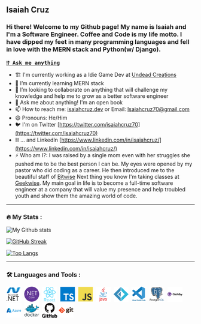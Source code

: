 ## Isaiah Cruz

### Hi there! Welcome to my Github page! My name is Isaiah and I'm a Software Engineer. Coffee and Code is my life motto. I have dipped my feet in many programming languages and fell in love with the MERN stack and Python(w/ Django).

<kbd><strong>[⁉️ Ask me anything](https://github.com/isaiahcruz70/isaiahcruz70/issues/new?assignees=isaiahcruz70&labels=ama&template=ama.md&title=%5BAMA%5D)</strong></kbd>

- 🏗️ I'm currently working as a Idie Game Dev at [Undead Creations](https://undeadcreations.com)
- 🌱 I’m currently learning MERN stack
- 👯 I’m looking to collaborate on anything that will challenge my knowledge and help me to grow as a better software engineer
- 💬 Ask me about anything! I'm an open book
- 📫 How to reach me: [isaiahcruz.dev](https://isaiahcruz70.github.io/my-portfolio/) or Email: Isaiahcruz70@gmail.com
- 😄 Pronouns: He/Him
- 🐦 I'm on Twitter [https://twitter.com/isaiahcruz70](https://twitter.com/isaiahcruz70)
- ⛓️ ... and LinkedIn [https://www.linkedin.com/in/isaiahcruz/](https://www.linkedin.com/in/isaiahcruz/)
- ⚡ Who am I?: I was raised by a single mom even with her struggles she pushed me to be the best person I can be. My eyes were opened by my pastor who did coding as a career. He then introduced me to the beautiful staff of [Bitwise](https://bitwiseindustries.com/) Next thing you know I'm taking classes at [Geekwise](https://bitwiseindustries.com/services/workforce-training/classes/). My main goal in life is to become a full-time software engineer at a company that will value my presence and help troubled youth and show them the amazing world of code.

---

### :fire: My Stats :

![My Github stats](https://github-readme-stats.vercel.app/api?username=isaiahcruz70&show_icons=true&theme=synthwave)

[![GitHub Streak](http://github-readme-streak-stats.herokuapp.com?user=isaiahcruz70&theme=dark&background=000000)](https://git.io/streak-stats)

[![Top Langs](https://github-readme-stats.vercel.app/api/top-langs/?username=isaiahcruz70&layout=compact&theme=vision-friendly-dark)](https://github.com/anuraghazra/github-readme-stats)

---

### :hammer_and_wrench: Languages and Tools :

<div>
  <img src="https://github.com/devicons/devicon/blob/master/icons/dot-net/dot-net-original-wordmark.svg" title="DotNet" alt="DotNet" width="40" height="40"/>&nbsp;
  <img src="https://github.com/devicons/devicon/blob/master/icons/dotnetcore/dotnetcore-original.svg" title="dotnet-core" alt="dotnet-core" width="40" height="40"/>&nbsp;
  <img src="https://github.com/devicons/devicon/blob/master/icons/react/react-original-wordmark.svg" title="CSharp" alt="CSharp" width="40" height="40"/>&nbsp;
  <img src="https://github.com/devicons/devicon/blob/master/icons/typescript/typescript-original.svg" title="Typescript" alt="Typescript" width="40" height="40"/>&nbsp;
  <img src="https://github.com/devicons/devicon/blob/master/icons/javascript/javascript-original.svg" title="Javascript" alt="Javascript" width="40" height="40"/>&nbsp;
  <img src="https://github.com/devicons/devicon/blob/master/icons/java/java-original-wordmark.svg" title="Java" alt="Java" width="40" height="40"/>&nbsp;
  <img src="https://github.com/devicons/devicon/blob/master/icons/fsharp/fsharp-original.svg" title="FSharp" alt="FSharp" width="40" height="40"/>&nbsp;
  <img src="https://github.com/devicons/devicon/blob/master/icons/vscode/vscode-original-wordmark.svg" title="VS Code" alt="VS Code" width="40" height="40"/>&nbsp;
  <img src="https://github.com/devicons/devicon/blob/master/icons/postgresql/postgresql-original-wordmark.svg" title="Postgres" alt="Postgres" width="40" height="40"/>&nbsp;
  <img src="https://github.com/devicons/devicon/blob/master/icons/gatsby/gatsby-original-wordmark.svg" title="Gatsby" alt="Gatsby" width="40" height="40"/>&nbsp;
  <img src="https://github.com/devicons/devicon/blob/master/icons/azure/azure-original-wordmark.svg" title="Azure" alt="Azure" width="40" height="40"/>&nbsp;
  <img src="https://github.com/devicons/devicon/blob/master/icons/docker/docker-original-wordmark.svg" title="Docker" alt="Docker" width="40" height="40"/>&nbsp;
  <img src="https://github.com/devicons/devicon/blob/master/icons/github/github-original-wordmark.svg" title="GitHub" **alt="GitHub" width="40" height="40"/>
  <img src="https://github.com/devicons/devicon/blob/master/icons/git/git-original-wordmark.svg" title="Git" **alt="Git" width="40" height="40"/>
</div>
